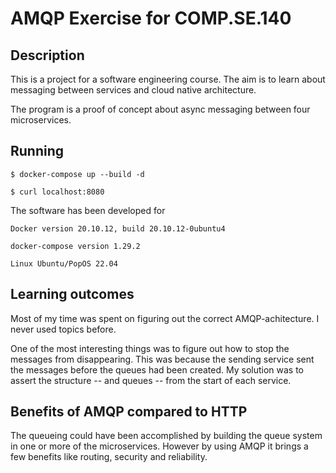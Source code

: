 # AMQP Exercise for COMP.SE.140

## Description

This is a project for a software engineering course. The aim is to learn about messaging between services and cloud native architecture.

The program is a proof of concept about async messaging between four microservices.

## Running

`$ docker-compose up --build -d`

`$ curl localhost:8080`

The software has been developed for

`Docker version 20.10.12, build 20.10.12-0ubuntu4`

`docker-compose version 1.29.2`

`Linux Ubuntu/PopOS 22.04`

## Learning outcomes

Most of my time was spent on figuring out the correct AMQP-achitecture. I never used topics before.

One of the most interesting things was to figure out how to stop the messages from disappearing. This was because the sending service sent the messages before the queues had been created. My solution was to assert the structure -- and queues -- from the start of each service.

## Benefits of AMQP compared to HTTP

The queueing could have been accomplished by building the queue system in one or more of the microservices. However by using AMQP it brings a few benefits like routing, security and reliability.
